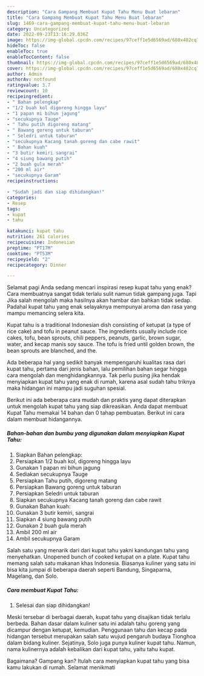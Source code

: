 ```yaml
---
description: "Cara Gampang Membuat Kupat Tahu Menu Buat lebaran"
title: "Cara Gampang Membuat Kupat Tahu Menu Buat lebaran"
slug: 1469-cara-gampang-membuat-kupat-tahu-menu-buat-lebaran
category: Uncategorized
date: 2022-09-23T13:16:29.036Z
image: https://img-global.cpcdn.com/recipes/97ceff1e5d6569ad/680x482cq70/kupat-tahu-foto-resep-utama.jpg
hideToc: false
enableToc: true
enableTocContent: false
thumbnail: https://img-global.cpcdn.com/recipes/97ceff1e5d6569ad/680x482cq70/kupat-tahu-foto-resep-utama.jpg
cover: https://img-global.cpcdn.com/recipes/97ceff1e5d6569ad/680x482cq70/kupat-tahu-foto-resep-utama.jpg
author: Admin
authorAv: notfound
ratingvalue: 3.7
reviewcount: 10
recipeingredient:
- " Bahan pelengkap"
- "1/2 buah kol digoreng hingga layu"
- "1 papan mi bihun jagung"
- "secukupnya Tauge"
- " Tahu putih digoreng matang"
- " Bawang goreng untuk taburan"
- " Seledri untuk taburan"
- "secukupnya Kacang tanah goreng dan cabe rawit"
- " Bahan kuah"
- "3 butir kemiri sangrai"
- "4 siung bawang putih"
- "2 buah gula merah"
- "200 ml air"
- "secukupnya Garam"
recipeinstructions:

- "Sudah jadi dan siap dihidangkan!"
categories:
- Resep
tags:
- kupat
- tahu

katakunci: kupat tahu 
nutrition: 261 calories
recipecuisine: Indonesian
preptime: "PT17M"
cooktime: "PT53M"
recipeyield: "2"
recipecategory: Dinner

---
```



Selamat pagi Anda sedang mencari inspirasi resep kupat tahu yang enak? Cara membuatnya sangat tidak terlalu sulit namun tidak gampang juga. Tapi Jika salah mengolah maka hasilnya akan hambar dan bahkan tidak sedap. Padahal kupat tahu yang enak selayaknya mempunyai aroma dan rasa yang mampu memancing selera kita.


Kupat tahu is a traditional Indonesian dish consisting of ketupat (a type of rice cake) and tofu in peanut sauce. The ingredients usually include rice cakes, tofu, bean sprouts, chili peppers, peanuts, garlic, brown sugar, water, and kecap manis soy sauce. The tofu is fried until golden brown, the bean sprouts are blanched, and the.

Ada beberapa hal yang sedikit banyak mempengaruhi kualitas rasa dari kupat tahu, pertama dari jenis bahan, lalu pemilihan bahan segar hingga cara mengolah dan menghidangkannya. Tak perlu pusing jika hendak menyiapkan kupat tahu yang enak di rumah, karena asal sudah tahu triknya maka hidangan ini mampu jadi suguhan spesial.


Berikut ini ada beberapa cara mudah dan praktis yang dapat diterapkan untuk mengolah kupat tahu yang siap dikreasikan. Anda dapat membuat Kupat Tahu memakai 14 bahan dan 0 tahap pembuatan. Berikut ini cara dalam membuat hidangannya.

<!--inarticleads1-->

##### Bahan-bahan dan bumbu yang digunakan dalam menyiapkan Kupat Tahu:

1. Siapkan  Bahan pelengkap:
1. Persiapkan 1/2 buah kol, digoreng hingga layu
1. Gunakan 1 papan mi bihun jagung
1. Sediakan secukupnya Tauge
1. Persiapkan  Tahu putih, digoreng matang
1. Persiapkan  Bawang goreng untuk taburan
1. Persiapkan  Seledri untuk taburan
1. Siapkan secukupnya Kacang tanah goreng dan cabe rawit
1. Gunakan  Bahan kuah:
1. Gunakan 3 butir kemiri, sangrai
1. Siapkan 4 siung bawang putih
1. Gunakan 2 buah gula merah
1. Ambil 200 ml air
1. Ambil secukupnya Garam


Salah satu yang menarik dari dari kupat tahu yakni kandungan tahu yang menyehatkan. Unopened bunch of cooked ketupat on a plate. Kupat tahu memang salah satu makanan khas Indonesia. Biasanya kuliner yang satu ini bisa kita jumpai di beberapa daerah seperti Bandung, Singaparna, Magelang, dan Solo. 

<!--inarticleads2-->

##### Cara membuat Kupat Tahu:


1. Selesai dan siap dihidangkan!

Meski tersebar di berbagai daerah, kupat tahu yang disajikan tidak terlalu berbeda. Bahan dasar dalam kuliner satu ini adalah tahu goreng yang dicampur dengan ketupat, kemudian. Penggunaan tahu dan kecap pada hidangan tersebut merupakan salah satu wujud pengaruh budaya Tionghoa dalam bidang kuliner. Sejatinya, Solo juga punya kuliner kupat tahu. Namun, nama kulinernya adalah kebalikan dari kupat tahu, yaitu tahu kupat. 

Bagaimana? Gampang kan? Itulah cara menyiapkan kupat tahu yang bisa kamu lakukan di rumah. Selamat menikmati
